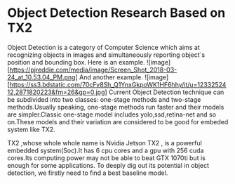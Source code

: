 # Object Detection Research Based on TX2
Object Detection is a category of Computer Science which aims at recognizing objects in images and simultaneously reporting object`s position and bounding box.
Here is an example.
![image][https://pjreddie.com/media/image/Screen_Shot_2018-03-24_at_10.53.04_PM.png]
And another example.
![image][https://ss3.bdstatic.com/70cFv8Sh_Q1YnxGkpoWK1HF6hhy/it/u=1233252412,2871820223&fm=26&gp=0.jpg]
Current Object Detection technique can be subdivided into two  classes: one-stage methods and two-stage methods.Usually speaking, one-stage methods run faster and their models are simpler.Classic one-stage model includes yolo,ssd,retina-net and so on.These models and their variation are considered to be good for embeded system like TX2.

TX2 ,whose whole whole name is Nvidia Jetson TX2 , is a powerful embedded system(Soc).It has 6 cpu cores and a gpu with 256 cuda cores.Its computing power may not be able to beat GTX 1070ti but is enough for some applications. To deeply dig out its potential in object detection, we firstly need to find a best baseline model.  



